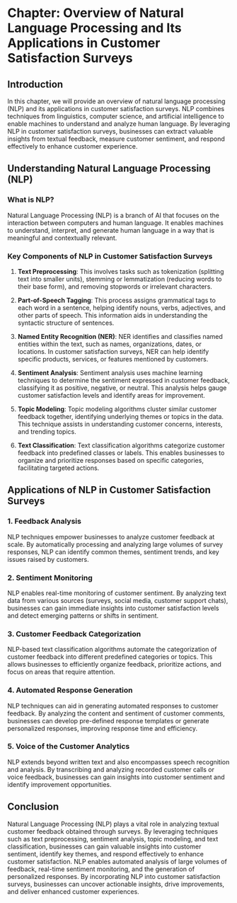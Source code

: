 Chapter: Overview of Natural Language Processing and Its Applications in Customer Satisfaction Surveys
======================================================================================================

Introduction
------------

In this chapter, we will provide an overview of natural language processing (NLP) and its applications in customer satisfaction surveys. NLP combines techniques from linguistics, computer science, and artificial intelligence to enable machines to understand and analyze human language. By leveraging NLP in customer satisfaction surveys, businesses can extract valuable insights from textual feedback, measure customer sentiment, and respond effectively to enhance customer experience.

Understanding Natural Language Processing (NLP)
-----------------------------------------------

### What is NLP?

Natural Language Processing (NLP) is a branch of AI that focuses on the interaction between computers and human language. It enables machines to understand, interpret, and generate human language in a way that is meaningful and contextually relevant.

### Key Components of NLP in Customer Satisfaction Surveys

1. **Text Preprocessing**: This involves tasks such as tokenization (splitting text into smaller units), stemming or lemmatization (reducing words to their base form), and removing stopwords or irrelevant characters.

2. **Part-of-Speech Tagging**: This process assigns grammatical tags to each word in a sentence, helping identify nouns, verbs, adjectives, and other parts of speech. This information aids in understanding the syntactic structure of sentences.

3. **Named Entity Recognition (NER)**: NER identifies and classifies named entities within the text, such as names, organizations, dates, or locations. In customer satisfaction surveys, NER can help identify specific products, services, or features mentioned by customers.

4. **Sentiment Analysis**: Sentiment analysis uses machine learning techniques to determine the sentiment expressed in customer feedback, classifying it as positive, negative, or neutral. This analysis helps gauge customer satisfaction levels and identify areas for improvement.

5. **Topic Modeling**: Topic modeling algorithms cluster similar customer feedback together, identifying underlying themes or topics in the data. This technique assists in understanding customer concerns, interests, and trending topics.

6. **Text Classification**: Text classification algorithms categorize customer feedback into predefined classes or labels. This enables businesses to organize and prioritize responses based on specific categories, facilitating targeted actions.

Applications of NLP in Customer Satisfaction Surveys
----------------------------------------------------

### 1. Feedback Analysis

NLP techniques empower businesses to analyze customer feedback at scale. By automatically processing and analyzing large volumes of survey responses, NLP can identify common themes, sentiment trends, and key issues raised by customers.

### 2. Sentiment Monitoring

NLP enables real-time monitoring of customer sentiment. By analyzing text data from various sources (surveys, social media, customer support chats), businesses can gain immediate insights into customer satisfaction levels and detect emerging patterns or shifts in sentiment.

### 3. Customer Feedback Categorization

NLP-based text classification algorithms automate the categorization of customer feedback into different predefined categories or topics. This allows businesses to efficiently organize feedback, prioritize actions, and focus on areas that require attention.

### 4. Automated Response Generation

NLP techniques can aid in generating automated responses to customer feedback. By analyzing the content and sentiment of customer comments, businesses can develop pre-defined response templates or generate personalized responses, improving response time and efficiency.

### 5. Voice of the Customer Analytics

NLP extends beyond written text and also encompasses speech recognition and analysis. By transcribing and analyzing recorded customer calls or voice feedback, businesses can gain insights into customer sentiment and identify improvement opportunities.

Conclusion
----------

Natural Language Processing (NLP) plays a vital role in analyzing textual customer feedback obtained through surveys. By leveraging techniques such as text preprocessing, sentiment analysis, topic modeling, and text classification, businesses can gain valuable insights into customer sentiment, identify key themes, and respond effectively to enhance customer satisfaction. NLP enables automated analysis of large volumes of feedback, real-time sentiment monitoring, and the generation of personalized responses. By incorporating NLP into customer satisfaction surveys, businesses can uncover actionable insights, drive improvements, and deliver enhanced customer experiences.
